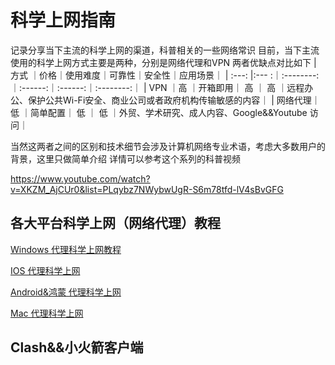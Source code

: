 # 科学上网指南
记录分享当下主流的科学上网的渠道，科普相关的一些网络常识
目前，当下主流使用的科学上网方式主要是两种，分别是网络代理和VPN
两者优缺点对比如下
| 方式    ｜价格｜使用难度｜可靠性｜安全性｜应用场景｜
| :---:   |:--- :｜:--------:｜:------:｜:------:｜:--------:｜
| VPN     ｜高  ｜开箱即用｜ 高  ｜ 高   ｜远程办公、保护公共Wi-Fi安全、商业公司或者政府机构传输敏感的内容｜
| 网络代理｜低  ｜简单配置｜ 低  ｜ 低   ｜外贸、学术研究、成人内容、Google&&Youtube 访问｜

当然这两者之间的区别和技术细节会涉及计算机网络专业术语，考虑大多数用户的背景，这里只做简单介绍
详情可以参考这个系列的科普视频

https://www.youtube.com/watch?v=XKZM_AjCUr0&list=PLqybz7NWybwUgR-S6m78tfd-lV4sBvGFG
 
## 各大平台科学上网（网络代理）教程
[Windows 代理科学上网教程](https://github.com/Angelagoodboy/kexueshangwang/blob/main/Windows%20%E7%A7%91%E5%AD%A6%E4%B8%8A%E7%BD%91%E6%95%99%E7%A8%8B.md)

[IOS 代理科学上网]()

[Android&鸿蒙 代理科学上网]()


[Mac 代理科学上网]()



## Clash&&小火箭客户端

